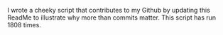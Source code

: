 I wrote a cheeky script that contributes to my Github by updating this ReadMe to illustrate why more than commits matter. This script has run 1808 times.